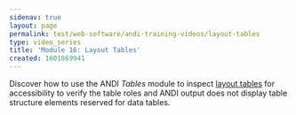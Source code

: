 ```yaml
---
sidenav: true
layout: page
permalink: test/web-software/andi-training-videos/layout-tables
type: video_series
title: 'Module 16: Layout Tables'
created: 1601869941
---
```


Discover how to use the ANDI _Tables_ module to inspect [layout tables][1] for accessibility to verify the table roles and ANDI output does not display table structure elements reserved for data tables.

 [1]: /content/glossary#layout-table
